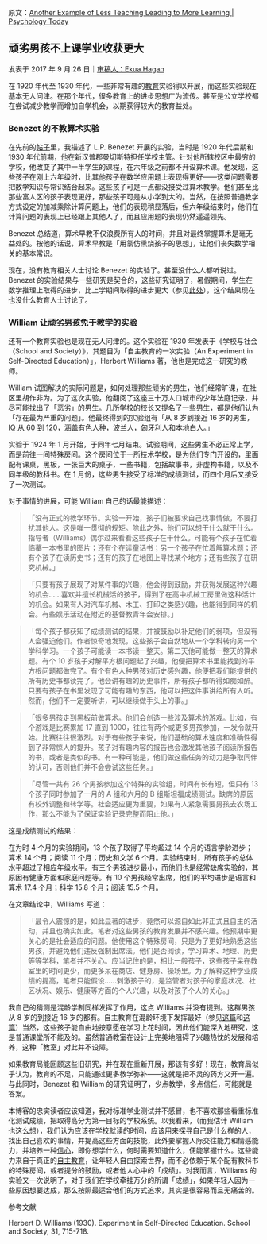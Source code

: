 原文：[Another Example of Less Teaching Leading to More Learning | Psychology Today](https://www.psychologytoday.com/us/blog/freedom-learn/201709/another-example-less-teaching-leading-more-learning)

## 顽劣男孩不上课学业收获更大

发表于 2017 年 9 月 26 日｜[审稿人：Ekua Hagan](https://www.psychologytoday.com/us/docs/editorial-process)

在 1920 年代至 1930 年代，一些非常有趣的[教育](https://www.psychologytoday.com/us/basics/education)实验得以开展，而这些实验现在基本无人问津。在那个年代，很多教育上的进步思想广为流传。甚至是公立学校都在尝试减少教学而增加自学机会，以期获得较大的教育益处。

### Benezet 的不教算术实验

在先前的[帖子](https://www.psychologytoday.com/us/blog/freedom-learn/201003/when-less-is-more-the-case-teaching-less-math-in-school)里，我描述了 L.P. Benezet 开展的实验，当时是 1920 年代后期和 1930 年代前期，他在新汉普郡曼切斯特担任学校主管。针对他所辖校区中最穷的学校，他改变了其中一半学生的课程，在六年级之前都不开设算术课。他发现，这些孩子在刚上六年级时，比其他孩子在数学应用题上表现得更好——这类问题需要把数学知识与常识结合起来。这些孩子可是一点都没接受过算术教学。他们甚至比那些富人区的孩子表现更好，那些孩子可是从小学到大的。当然，在按照普通教学方式设定的加减乘除计算问题上，他们的表现稍显落后，但六年级结束时，他们在计算问题的表现上已经跟上其他人了，而且应用题的表现仍然遥遥领先。

Benezet 总结道，算术早教不仅浪费所有人的时间，并且对最终掌握算术是毫无益处的。按他的话说，算术早教是「用氯仿熏烧孩子的思想」，让他们丧失数学相关的基本常识。

现在，没有教育相关人士讨论 Benezet 的实验了。甚至没什么人都听说过。Benezet 的实验结果与一些研究是契合的，这些研究证明了，暑假期间，学生在数学推理上取得的进步，比上学期间取得的进步更大（参见[此处](https://www.psychologytoday.com/us/blog/freedom-learn/201707/facts-and-fiction-about-the-so-called-summer-slide)），这个结果现在也没什么教育人士讨论了。

### William 让顽劣男孩免于教学的实验

还有一个教育实验也是现在无人问津的。这个实验在 1930 年发表于《学校与社会（School and Society）》，其题目为「自主教育的一次实验（An Experiment in Self-Directed Education）」，Herbert Williams 著，他也是完成这一研究的教师。

William 试图解决的实际问题是，如何处理那些顽劣的男生，他们经常旷课，在社区里胡作非为。为了这次实验，他翻阅了这座三十万人口城市的少年法庭记录，并尽可能找出了「恶劣」的男生。几所学校的校长又提名了一些男生，都是他们认为「存在最为严重的问题」。他最终得到的实验组有「从 8 岁到接近 16 岁的男生，[IQ](https://www.psychologytoday.com/us/basics/intelligence) 从 60 到 120，涵盖有色人种，波兰人，匈牙利人和本地白人。」

实验于 1924 年 1 月开始，于同年七月结束。试验期间，这些男生不必正常上学，而是前往一间特殊房间。这个房间位于一所技术学校，是为他们专门开设的，里面配有课桌，黑板，一张巨大的桌子，一些书籍，包括故事书，非虚构书籍，以及不同年级的教科书。在 1 月份，这些男生接受了标准的成绩测试，而四个月后又接受了一次测试。

对于事情的进展，可能 William 自己的话最能描述：

> 「没有正式的教学环节。实验一开始，孩子们被要求自己找事情做，不要打扰其他人。这是唯一贯彻的规矩。除此之外，他们可以想干什么就干什么。指导者（Williams）偶尔过来看看这些孩子在干什么。可能有个孩子在忙着临摹一本书里的图片；还有个在读童话书；另一个孩子在忙着解算术题；还有个孩子在读历史书；还有的孩子在地图上寻找某个地方；还有些孩子在研究机械。」

>

> 「只要有孩子展现了对某件事的兴趣，他会得到鼓励，并获得发展这种兴趣的机会……喜欢并擅长机械活的孩子，得到了在高中机械工房里做这种活计的机会。如果有人对汽车机械、木工、打印之类感兴趣，也能得到同样的机会。有些娱乐活动在附近的基督教青年会安排。」

>

> 「每个孩子都获知了成绩测试的结果，并被鼓励以补足他们的弱项，但没有人会强迫他们。作者惊奇地发现，这些孩子会自然地从一个学科转向另一个学科学习。一个孩子可能读一本书读一整天。第二天他可能做一整天的算术题。有个 10 岁孩子对解平方根问题起了兴趣，他便把算术书里能找到的平方根问题都做完了。有个有色人种男孩对历史感兴趣，他便把我们能提供的所有历史书都读完了。他会讲有趣的历史事件，所有孩子都听得如痴如醉。只要有孩子在书里发现了可能有趣的东西，他可以把这件事讲给所有人听。然而，他们不一定要听讲，可以继续做手头上的事。」

>

> 「很多男孩走到黑板前做算术。他们会创造一些涉及算术的游戏。比如，有个游戏是比赛累加 17 直到 1000，往往有两个或更多男孩参加，一发令就开始。比赛往往很激烈。对于有些孩子来说，他们基础的算术速度和准确性得到了非常惊人的提升。孩子对有趣内容的报告也会激发其他孩子阅读所报告的书，或者是类似的书。有一种可能是，他们做这些任务的动力是争取同伴的认可，否则他们并不会尝试这些任务。」

>

> 「尽管一共有 26 个男孩参加这个特殊的实验组，时间有长有短，但只有 13 个孩子同时参加了一月的 A 组和六月的 B 组斯坦福成绩测试。缺席的原因有校外调整和转学等。社会适应更为重要，如果有人紧急需要男孩去农场工作，那么不能为了保证实验记录完整而阻止他。」

这是成绩测试的结果：

在为时 4 个月的实验期间，13 个孩子取得了平均超过 14 个月的语言学龄进步；算术 14 个月；阅读 11 个月；历史和文学 6 个月。实验结束时，所有孩子的总体水平超过了相应年级水平。有三个男孩进步最小，而他们也是经常缺席实验的，其原因有健康方面和家庭问题等。有 10 个男孩经常出席，他们的平均进步是语言和算术 17.4 个月；科学 15.8 个月；阅读 15.5 个月。

在文章结论中，Williams 写道：

> 「最令人震惊的是，如此显著的进步，竟然可以源自如此非正式且自主的活动，并且也确实如此。笔者对这些男孩的教育发展并不感兴趣。他预期中更关心的是社会适应的问题。他使用这个特殊房间，只是为了更好地熟悉这些男孩，并避免他们违反强制出席法。他们是否阅读，学习算术、地理、历史等等学科，笔者并不关心。应当记住的是，相比一般孩子，这些孩子呆在教室里的时间更少，而更多呆在商店、健身房、操场里。为了解释这种学业成绩的提高，笔者只能假设……刺激孩子的，是监管者对孩子的家庭状况、社区状况、娱乐、健康等方面的个人兴趣，以及对孩子个人的关心。」

我自己的猜测是混龄学制同样发挥了作用，这点 Williams 并没有提到。这群男孩从 8 岁的到接近 16 岁的都有。自主教育在混龄环境下发挥最好（参见[这篇](https://www.psychologytoday.com/us/blog/freedom-learn/200809/why-we-should-stop-segregating-children-age-part-i)和[这篇](https://www.psychologytoday.com/files/attachments/1195/ajp-age-mixing-published.pdf)）当然，这些孩子能自由地按意愿在学习上花时间，因此他们能深入地研究，这是普通课堂所不能及的。虽然普通教室在设计上完美地阻碍了兴趣热忱的发展和培养，这种「教室」对此并不设障。

如果教育局能回顾这些旧研究，并在现在重新开展，那该有多好！现在，教育局似乎认为，教育的不足，只能通过更多教学弥补——这就是把不灵的药方又开一遍。与此同时，Benezet 和 William 的研究证明了，少点教学，多点信任，可能就是答案。

本博客的忠实读者应该知道，我对标准学业测试并不感冒，也不喜欢那些看重标准化测试成绩，把取得高分为第一目标的学校系统。以我看来，（而我估计 William 也这么想），我们认为应该在学校就读的时间，应该用来探寻自己是什么样的人，找出自己喜欢的事情，并提高这些方面的技能，此外要掌握人际交往能力和情感能力，并培养一种[信心](https://www.psychologytoday.com/us/basics/confidence)，即你想学什么，何时需要知道什么，便能掌握什么。这些能力来自于真正的[自主教育](https://www.self-directed.org/)，让年轻人自由探索世界，而不必依赖于某个配有教科书的特殊房间，或者提分的鼓励，或者他人心中的「成绩」。对我而言，Williams 的实验又一次说明了，对于我们在学校牵挂万分的所谓「成绩」，如果年轻人因为一些原因想要达成，那么按照最适合他们的方式追求，其实是很容易而且无痛苦的。

参考文献

Herbert D. Williams (1930). Experiment in Self-Directed Education. School and Society, 31, 715-718.